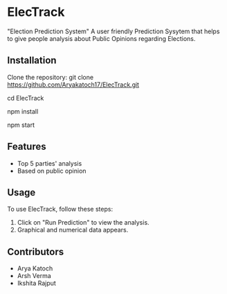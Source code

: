 # ElecTrack
"Election Prediction System"
A user friendly Prediction Sysytem that helps to give people analysis about Public Opinions regarding Elections.
## Installation
 Clone the repository:
 git clone https://github.com/Aryakatoch17/ElecTrack.git
 
 cd ElecTrack

npm install

npm start

## Features
- Top 5 parties' analysis
- Based on public opinion

## Usage

To use ElecTrack, follow these steps:

1. Click on "Run Prediction" to view the analysis.
2. Graphical and numerical data appears.

## Contributors
- Arya Katoch
- Arsh Verma
- Ikshita Rajput
